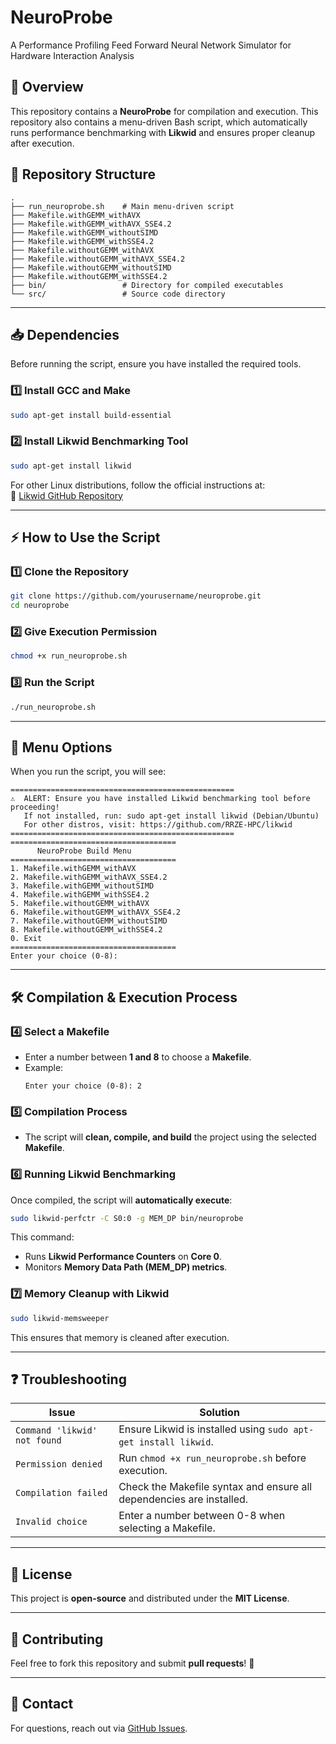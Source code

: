 # NeuroProbe
  A Performance Profiling Feed Forward Neural Network Simulator for Hardware Interaction Analysis

## 📌 Overview
This repository contains a **NeuroProbe** for compilation and execution. This repository also contains a menu-driven Bash script, which automatically runs performance benchmarking with **Likwid** and ensures proper cleanup after execution.


## 📂 Repository Structure
```
.
├── run_neuroprobe.sh    # Main menu-driven script
├── Makefile.withGEMM_withAVX
├── Makefile.withGEMM_withAVX_SSE4.2
├── Makefile.withGEMM_withoutSIMD
├── Makefile.withGEMM_withSSE4.2
├── Makefile.withoutGEMM_withAVX
├── Makefile.withoutGEMM_withAVX_SSE4.2
├── Makefile.withoutGEMM_withoutSIMD
├── Makefile.withoutGEMM_withSSE4.2
├── bin/                 # Directory for compiled executables
└── src/                 # Source code directory
```

---

## 📥 Dependencies
Before running the script, ensure you have installed the required tools.

### 1️⃣ **Install GCC and Make**
```sh
sudo apt-get install build-essential
```

### 2️⃣ **Install Likwid Benchmarking Tool**
```sh
sudo apt-get install likwid
```
For other Linux distributions, follow the official instructions at:  
🔗 [Likwid GitHub Repository](https://github.com/RRZE-HPC/likwid)

---

## ⚡ How to Use the Script
### 1️⃣ **Clone the Repository**
```sh
git clone https://github.com/yourusername/neuroprobe.git
cd neuroprobe
```

### 2️⃣ **Give Execution Permission**
```sh
chmod +x run_neuroprobe.sh
```

### 3️⃣ **Run the Script**
```sh
./run_neuroprobe.sh
```

---

## 📌 Menu Options
When you run the script, you will see:

```
==================================================
⚠️  ALERT: Ensure you have installed Likwid benchmarking tool before proceeding!
   If not installed, run: sudo apt-get install likwid (Debian/Ubuntu)
   For other distros, visit: https://github.com/RRZE-HPC/likwid
==================================================
=====================================
      NeuroProbe Build Menu          
=====================================
1. Makefile.withGEMM_withAVX
2. Makefile.withGEMM_withAVX_SSE4.2
3. Makefile.withGEMM_withoutSIMD
4. Makefile.withGEMM_withSSE4.2
5. Makefile.withoutGEMM_withAVX
6. Makefile.withoutGEMM_withAVX_SSE4.2
7. Makefile.withoutGEMM_withoutSIMD
8. Makefile.withoutGEMM_withSSE4.2
0. Exit
=====================================
Enter your choice (0-8):
```

---

## 🛠️ Compilation & Execution Process

### 4️⃣ **Select a Makefile**
- Enter a number between **1 and 8** to choose a **Makefile**.
- Example:
  ```
  Enter your choice (0-8): 2
  ```

### 5️⃣ **Compilation Process**
- The script will **clean, compile, and build** the project using the selected **Makefile**.

### 6️⃣ **Running Likwid Benchmarking**
Once compiled, the script will **automatically execute**:

```sh
sudo likwid-perfctr -C S0:0 -g MEM_DP bin/neuroprobe
```
This command:
- Runs **Likwid Performance Counters** on **Core 0**.
- Monitors **Memory Data Path (MEM_DP) metrics**.

### 7️⃣ **Memory Cleanup with Likwid**
```sh
sudo likwid-memsweeper
```
This ensures that memory is cleaned after execution.

---

## ❓ Troubleshooting
| Issue | Solution |
|--------|---------|
| `Command 'likwid' not found` | Ensure Likwid is installed using `sudo apt-get install likwid`. |
| `Permission denied` | Run `chmod +x run_neuroprobe.sh` before execution. |
| `Compilation failed` | Check the Makefile syntax and ensure all dependencies are installed. |
| `Invalid choice` | Enter a number between 0-8 when selecting a Makefile. |

---

## 📜 License
This project is **open-source** and distributed under the **MIT License**.

---

## 🤝 Contributing
Feel free to fork this repository and submit **pull requests**! 🚀

---

## 📧 Contact
For questions, reach out via [GitHub Issues](https://github.com/yourusername/neuroprobe/issues).
```

